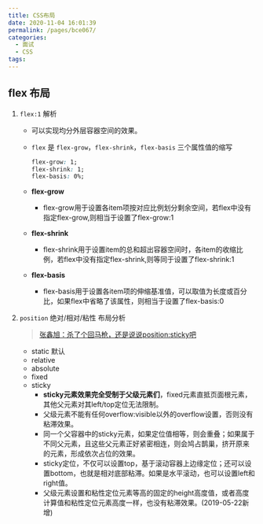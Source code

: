 ```yaml
---
title: CSS布局
date: 2020-11-04 16:01:39
permalink: /pages/bce067/
categories: 
  - 面试
  - CSS
tags: 
---
```


## flex 布局

1. `flex:1` 解析

   - 可以实现均分外层容器空间的效果。
   - `flex` 是 `flex-grow`，`flex-shrink`，`flex-basis` 三个属性值的缩写

       ```css
       flex-grow: 1;
       flex-shrink: 1;
       flex-basis: 0%;
       ```

   - **flex-grow**
     - flex-grow用于设置各item项按对应比例划分剩余空间，若flex中没有指定flex-grow,则相当于设置了flex-grow:1
   - **flex-shrink**
     - flex-shrink用于设置item的总和超出容器空间时，各item的收缩比例，若flex中没有指定flex-shrink,则等同于设置了flex-shrink:1
   - **flex-basis**
     - flex-basis用于设置各item项的伸缩基准值，可以取值为长度或百分比，如果flex中省略了该属性，则相当于设置了flex-basis:0

2. `position` 绝对/相对/粘性 布局分析

    > [张鑫旭：杀了个回马枪，还是说说position:sticky吧](https://www.zhangxinxu.com/wordpress/2018/12/css-position-sticky/)

    - static 默认
    - relative
    - absolute
    - fixed
    - sticky
      - **sticky元素效果完全受制于父级元素们**，fixed元素直抵页面根元素，其他父元素对其left/top定位无法限制。
      - 父级元素不能有任何overflow:visible以外的overflow设置，否则没有粘滞效果。
      - 同一个父容器中的sticky元素，如果定位值相等，则会重叠；如果属于不同父元素，且这些父元素正好紧密相连，则会鸠占鹊巢，挤开原来的元素，形成依次占位的效果。
      - sticky定位，不仅可以设置top，基于滚动容器上边缘定位；还可以设置bottom，也就是相对底部粘滞。如果是水平滚动，也可以设置left和right值。
      - 父级元素设置和粘性定位元素等高的固定的height高度值，或者高度计算值和粘性定位元素高度一样，也没有粘滞效果。(2019-05-22新增)
